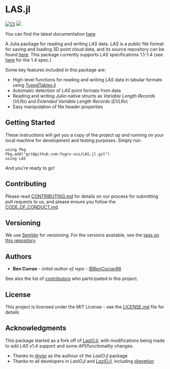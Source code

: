 # LAS.jl 

[![CI](https://github.com/fugro-oss/LAS.jl/actions/workflows/ci.yml/badge.svg?branch=main)](https://github.com/fugro-oss/LAS.jl/actions/workflows/ci.yml)
[![](https://img.shields.io/badge/docs-latest-blue.svg)](https://fugro-oss.github.io/LAS.jl/dev)

You can find the latest documentation [here](https://fugro-oss.github.io/LAS.jl/dev/)

A Julia package for reading and writing *LAS* data. *LAS* is a public file format for saving and loading 3D point cloud data, and its source repository can be found [here](https://github.com/ASPRSorg/LAS). This package currently supports *LAS* specifications 1.1-1.4 (see [here](https://www.asprs.org/wp-content/uploads/2019/03/LAS_1_4_r14.pdf) for the 1.4 spec.)

Some key features included in this package are:
* High-level functions for reading and writing *LAS* data in tabular formats using [TypedTables.jl](https://github.com/JuliaData/TypedTables.jl)
* Automatic detection of *LAS* point formats from data
* Reading and writing *Julia*-native structs as *Variable Length Records* (*VLRs*) and *Extended Variable Length Records* (*EVLRs*)
* Easy manipulation of file header properties


## Getting Started

These instructions will get you a copy of the project up and running on your local machine for development and testing purposes. Simply run:

```
using Pkg
Pkg.add("git@github.com:fugro-oss/LAS.jl.git")
using LAS
```

And you're ready to go!

## Contributing

Please read [CONTRIBUTING.md](CONTRIBUTING.md) for details on our process for submitting pull requests to us, and please ensure
you follow the [CODE_OF_CONDUCT.md](CODE_OF_CONDUCT.md).

## Versioning

We use [SemVer](http://semver.org/) for versioning. For the versions available, see the [tags on this repository](https://github.com/fugro-oss/LAS.jl/tags). 

## Authors

* **Ben Curran** - *initial author of repo* - [@BenCurran98](https://github.com/BenCurran98)

See also the list of [contributors](CONTRIBUTORS) who participated in this project.

## License

This project is licensed under the MIT License - see the [LICENSE.md](LICENSE.md) file for details

## Acknowledgments

This package started as a fork off of [LasIO.jl](https://github.com/visr/LasIO.jl), with modifications being made to add *LAS* v1.4 support and some *API*/functionality changes. 

* Thanks to [@visr](https://github.com/visr) as the authour of the *LasIO.jl* package
* Thanks to all developers in *LasIO.jl* and [*LazIO.jl*](https://github.com/evetion/LazIO.jl), including [@evetion](https://github.com/evetion)
